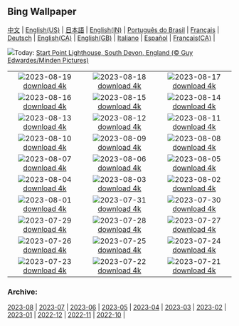 ## Bing Wallpaper
[中文](README.md) |                     [English(US)](en-US.md) |                     [日本語](ja-JP.md) |                     [English(IN)](en-IN.md) |                     [Português do Brasil](pt-BR.md) |                     [Français](fr-FR.md) |                     [Deutsch](de-DE.md) |                     [English(CA)](en-CA.md) |                     [English(GB)](en-GB.md) |                     [Italiano](it-IT.md) |                     [Español](es-ES.md) |                     [Français(CA)](fr-CA.md) |                    

![](https://www.bing.com/th?id=OHR.StartPointLight_EN-GB8752172309_UHD.jpg&w=1000)Today: [Start Point Lighthouse, South Devon, England (© Guy Edwardes/Minden Pictures)](https://www.bing.com/th?id=OHR.StartPointLight_EN-GB8752172309_UHD.jpg)

|      |      |      |
| :----: | :----: | :----: |
|![](https://www.bing.com/th?id=OHR.CameraSquirrel_EN-GB8816985093_UHD.jpg&pid=hp&w=384&h=216&rs=1&c=4)2023-08-19 [download 4k](https://www.bing.com/th?id=OHR.CameraSquirrel_EN-GB8816985093_UHD.jpg)|![](https://www.bing.com/th?id=OHR.AvatarMountain_EN-GB8866230548_UHD.jpg&pid=hp&w=384&h=216&rs=1&c=4)2023-08-18 [download 4k](https://www.bing.com/th?id=OHR.AvatarMountain_EN-GB8866230548_UHD.jpg)|![](https://www.bing.com/th?id=OHR.InfinityTaipei_EN-GB3498072213_UHD.jpg&pid=hp&w=384&h=216&rs=1&c=4)2023-08-17 [download 4k](https://www.bing.com/th?id=OHR.InfinityTaipei_EN-GB3498072213_UHD.jpg)|
|![](https://www.bing.com/th?id=OHR.KeyWestBridge_EN-GB5461803500_UHD.jpg&pid=hp&w=384&h=216&rs=1&c=4)2023-08-16 [download 4k](https://www.bing.com/th?id=OHR.KeyWestBridge_EN-GB5461803500_UHD.jpg)|![](https://www.bing.com/th?id=OHR.TaorminaSquare_EN-GB8740194258_UHD.jpg&pid=hp&w=384&h=216&rs=1&c=4)2023-08-15 [download 4k](https://www.bing.com/th?id=OHR.TaorminaSquare_EN-GB8740194258_UHD.jpg)|![](https://www.bing.com/th?id=OHR.GeckoLeaf_EN-GB5757875928_UHD.jpg&pid=hp&w=384&h=216&rs=1&c=4)2023-08-14 [download 4k](https://www.bing.com/th?id=OHR.GeckoLeaf_EN-GB5757875928_UHD.jpg)|
|![](https://www.bing.com/th?id=OHR.PerseidsOregon_EN-GB5150858972_UHD.jpg&pid=hp&w=384&h=216&rs=1&c=4)2023-08-13 [download 4k](https://www.bing.com/th?id=OHR.PerseidsOregon_EN-GB5150858972_UHD.jpg)|![](https://www.bing.com/th?id=OHR.ThreeElephants_EN-GB4525682311_UHD.jpg&pid=hp&w=384&h=216&rs=1&c=4)2023-08-12 [download 4k](https://www.bing.com/th?id=OHR.ThreeElephants_EN-GB4525682311_UHD.jpg)|![](https://www.bing.com/th?id=OHR.JupiterArtland_EN-GB9945954450_UHD.jpg&pid=hp&w=384&h=216&rs=1&c=4)2023-08-11 [download 4k](https://www.bing.com/th?id=OHR.JupiterArtland_EN-GB9945954450_UHD.jpg)|
|![](https://www.bing.com/th?id=OHR.WorldLionDay_EN-GB2950747752_UHD.jpg&pid=hp&w=384&h=216&rs=1&c=4)2023-08-10 [download 4k](https://www.bing.com/th?id=OHR.WorldLionDay_EN-GB2950747752_UHD.jpg)|![](https://www.bing.com/th?id=OHR.BathurstArt_EN-GB5230437301_UHD.jpg&pid=hp&w=384&h=216&rs=1&c=4)2023-08-09 [download 4k](https://www.bing.com/th?id=OHR.BathurstArt_EN-GB5230437301_UHD.jpg)|![](https://www.bing.com/th?id=OHR.MichaelsMountCornwall_EN-GB2571189638_UHD.jpg&pid=hp&w=384&h=216&rs=1&c=4)2023-08-08 [download 4k](https://www.bing.com/th?id=OHR.MichaelsMountCornwall_EN-GB2571189638_UHD.jpg)|
|![](https://www.bing.com/th?id=OHR.BodieNC_EN-GB1725462371_UHD.jpg&pid=hp&w=384&h=216&rs=1&c=4)2023-08-07 [download 4k](https://www.bing.com/th?id=OHR.BodieNC_EN-GB1725462371_UHD.jpg)|![](https://www.bing.com/th?id=OHR.NaganoPond_EN-GB0382059808_UHD.jpg&pid=hp&w=384&h=216&rs=1&c=4)2023-08-06 [download 4k](https://www.bing.com/th?id=OHR.NaganoPond_EN-GB0382059808_UHD.jpg)|![](https://www.bing.com/th?id=OHR.AtlanticPuffin_EN-GB2052526705_UHD.jpg&pid=hp&w=384&h=216&rs=1&c=4)2023-08-05 [download 4k](https://www.bing.com/th?id=OHR.AtlanticPuffin_EN-GB2052526705_UHD.jpg)|
|![](https://www.bing.com/th?id=OHR.GothicRuins_EN-GB8583804853_UHD.jpg&pid=hp&w=384&h=216&rs=1&c=4)2023-08-04 [download 4k](https://www.bing.com/th?id=OHR.GothicRuins_EN-GB8583804853_UHD.jpg)|![](https://www.bing.com/th?id=OHR.ZelenciSprings_EN-GB9091067954_UHD.jpg&pid=hp&w=384&h=216&rs=1&c=4)2023-08-03 [download 4k](https://www.bing.com/th?id=OHR.ZelenciSprings_EN-GB9091067954_UHD.jpg)|![](https://www.bing.com/th?id=OHR.CapitolButte_EN-GB7380981920_UHD.jpg&pid=hp&w=384&h=216&rs=1&c=4)2023-08-02 [download 4k](https://www.bing.com/th?id=OHR.CapitolButte_EN-GB7380981920_UHD.jpg)|
|![](https://www.bing.com/th?id=OHR.DenaliClimber_EN-GB1414013985_UHD.jpg&pid=hp&w=384&h=216&rs=1&c=4)2023-08-01 [download 4k](https://www.bing.com/th?id=OHR.DenaliClimber_EN-GB1414013985_UHD.jpg)|![](https://www.bing.com/th?id=OHR.RockHouse_EN-GB7594374263_UHD.jpg&pid=hp&w=384&h=216&rs=1&c=4)2023-07-31 [download 4k](https://www.bing.com/th?id=OHR.RockHouse_EN-GB7594374263_UHD.jpg)|![](https://www.bing.com/th?id=OHR.PalouseHills_EN-GB6935137102_UHD.jpg&pid=hp&w=384&h=216&rs=1&c=4)2023-07-30 [download 4k](https://www.bing.com/th?id=OHR.PalouseHills_EN-GB6935137102_UHD.jpg)|
|![](https://www.bing.com/th?id=OHR.TigerIndia_EN-GB6492286404_UHD.jpg&pid=hp&w=384&h=216&rs=1&c=4)2023-07-29 [download 4k](https://www.bing.com/th?id=OHR.TigerIndia_EN-GB6492286404_UHD.jpg)|![](https://www.bing.com/th?id=OHR.SanBlasIslands_EN-GB5570555244_UHD.jpg&pid=hp&w=384&h=216&rs=1&c=4)2023-07-28 [download 4k](https://www.bing.com/th?id=OHR.SanBlasIslands_EN-GB5570555244_UHD.jpg)|![](https://www.bing.com/th?id=OHR.ParisLouvre_EN-GB6867376539_UHD.jpg&pid=hp&w=384&h=216&rs=1&c=4)2023-07-27 [download 4k](https://www.bing.com/th?id=OHR.ParisLouvre_EN-GB6867376539_UHD.jpg)|
|![](https://www.bing.com/th?id=OHR.OlympicPark_EN-GB3430975053_UHD.jpg&pid=hp&w=384&h=216&rs=1&c=4)2023-07-26 [download 4k](https://www.bing.com/th?id=OHR.OlympicPark_EN-GB3430975053_UHD.jpg)|![](https://www.bing.com/th?id=OHR.LasLagunas_EN-GB0705662215_UHD.jpg&pid=hp&w=384&h=216&rs=1&c=4)2023-07-25 [download 4k](https://www.bing.com/th?id=OHR.LasLagunas_EN-GB0705662215_UHD.jpg)|![](https://www.bing.com/th?id=OHR.ZebraCousins_EN-GB9257719327_UHD.jpg&pid=hp&w=384&h=216&rs=1&c=4)2023-07-24 [download 4k](https://www.bing.com/th?id=OHR.ZebraCousins_EN-GB9257719327_UHD.jpg)|
|![](https://www.bing.com/th?id=OHR.TeaEstate_EN-GB8869612351_UHD.jpg&pid=hp&w=384&h=216&rs=1&c=4)2023-07-23 [download 4k](https://www.bing.com/th?id=OHR.TeaEstate_EN-GB8869612351_UHD.jpg)|![](https://www.bing.com/th?id=OHR.HammockDay_EN-GB8668654444_UHD.jpg&pid=hp&w=384&h=216&rs=1&c=4)2023-07-22 [download 4k](https://www.bing.com/th?id=OHR.HammockDay_EN-GB8668654444_UHD.jpg)|![](https://www.bing.com/th?id=OHR.BridgeNorway_EN-GB8287345307_UHD.jpg&pid=hp&w=384&h=216&rs=1&c=4)2023-07-21 [download 4k](https://www.bing.com/th?id=OHR.BridgeNorway_EN-GB8287345307_UHD.jpg)|


### Archive:
[2023-08](archive/en-GB/202308/README.md) | [2023-07](archive/en-GB/202307/README.md) | [2023-06](archive/en-GB/202306/README.md) | [2023-05](archive/en-GB/202305/README.md) | [2023-04](archive/en-GB/202304/README.md) | [2023-03](archive/en-GB/202303/README.md) | [2023-02](archive/en-GB/202302/README.md) | [2023-01](archive/en-GB/202301/README.md) | [2022-12](archive/en-GB/202212/README.md) | [2022-11](archive/en-GB/202211/README.md) | [2022-10](archive/en-GB/202210/README.md) | 